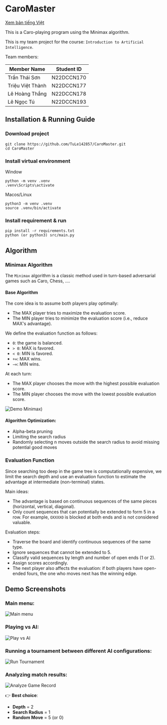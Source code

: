 # CaroMaster
[Xem bản tiếng Việt](README.md)

This is a Caro-playing program using the Minimax algorithm.
 
This is my team project for the course: `Introduction to Artificial Intelligence`.

Team members:

| **Member Name**  | **Student ID** |
|------------------|----------------|
| Trần Thái Sơn    | N22DCCN170     |
| Triệu Việt Thành | N22DCCN177     |
| Lê Hoàng Thắng   | N22DCCN178     |
| Lê Ngọc Tú       | N22DCCN193     |

## Installation & Running Guide

### Download project

    git clone https://github.com/TuLe142857/CaroMaster.git
    cd CaroMaster

### Install virtual environment

Window

    python -m venv .venv
    .venv\Scripts\activate

Macos/Linux

    python3 -m venv .venv
    source .venv/bin/activate

### Install requirement & run
    
    pip install -r requirements.txt 
    python (or python3) src/main.py

## Algorithm

### Minimax Algorithm

The `Minimax` algorithm is a classic method used in turn-based adversarial games such as Caro, Chess, ....

#### Base Algorithm

The core idea is to assume both players play optimally:
- The MAX player tries to maximize the evaluation score.
- The MIN player tries to minimize the evaluation score (i.e., reduce MAX's advantage).

We define the evaluation function as follows:
- `0`: the game is balanced.
- `> 0`: MAX is favored.
- `< 0`: MIN is favored.
- `+∞`: MAX wins.
- `−∞`: MIN wins.

At each turn:
- The MAX player chooses the move with the highest possible evaluation score.
- The MIN player chooses the move with the lowest possible evaluation score.

![Demo Minimax](demo_images/CaroMaster.drawio.png))

#### Algorithm Optimization:
- Alpha-beta pruning
- Limiting the search radius
- Randomly selecting n moves outside the search radius 
to avoid missing potential good moves

### Evaluation Function
Since searching too deep in the game tree is computationally expensive, we limit the search depth and use an evaluation 
function to estimate the advantage at intermediate (non-terminal) states.

Main ideas:
- The advantage is based on continuous sequences of the same pieces (horizontal, vertical, diagonal).
- Only count sequences that can potentially be extended to form 5 in a row. For example, `OXXXXO` is blocked at both 
ends and is not considered valuable.

Evaluation steps:
- Traverse the board and identify continuous sequences of the same type.
- Ignore sequences that cannot be extended to 5.
- Classify valid sequences by length and number of open ends (1 or 2).
- Assign scores accordingly.
- The next player also affects the evaluation: if both players have open-ended fours, the one who moves next has the 
winning edge.

## Demo Screenshots

### Main menu:

![Main menu](demo_images/main_menu.png)

### Playing vs AI:

![Play vs AI](demo_images/play_vs_ai.png)

### Running a tournament between different AI configurations:

![Run Tournament](demo_images/run_tournament.png)

### Analyzing match results:

![Analyze Game Record](demo_images/analyze.png)

👉 **Best choice**: 
- **Depth** = 2
- **Search Radius** = 1
- **Random Move** = 5 (or 0)